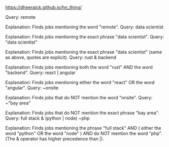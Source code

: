 https://dheerajck.github.io/hn_thing/


Query: remote

Explanation: Finds jobs mentioning the word "remote".
Query: data scientist

Explanation: Finds jobs mentioning the exact phrase "data scientist".
Query: "data scientist"

Explanation: Finds jobs mentioning the exact phrase "data scientist" (same as above, quotes are explicit).
Query: rust & backend

Explanation: Finds jobs mentioning both the word "rust" AND the word "backend".
Query: react | angular

Explanation: Finds jobs mentioning either the word "react" OR the word "angular".
Query: ~onsite

Explanation: Finds jobs that do NOT mention the word "onsite".
Query: ~"bay area"

Explanation: Finds jobs that do NOT mention the exact phrase "bay area".
Query: full stack & (python | node) ~php

Explanation: Finds jobs mentioning the phrase "full stack" AND ( either the word "python" OR the word "node" ) AND do NOT mention the word "php". (The & operator has higher precedence than |).